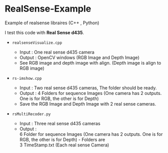 # RealSense-Example

Example of realsense libraires (C++ , Python)  

I test this code with **Real Sense d435**.  

- `realsenseVisualize.cpp`
  - Input : One real sense d435 camera  
  - Output : OpenCV windows (RGB Image and Depth Image)  
  - See RGB image and depth image with align. (Depth image is align to RGB image)  
  
- `rs-imshow.cpp`
  - Input : Two real sense d435 cameras, The folder should be ready.  
  - Output : 4 Folders for sequence Images (One camera has 2 outputs. One is for RGB, the other is for Depth)  
  - Save the RGB Image and Depth Image with 2 real sense cameras.  

- `rsMultiRecoder.py`  
  - Input : Three real sense d435 cameras  
  - Output :  
    6 Folder for sequence Images (One camera has 2 outputs. One is for RGB, the other is for Depth) - Folders are  
    3 TimeStamp.txt (Each real sense Camera)  
